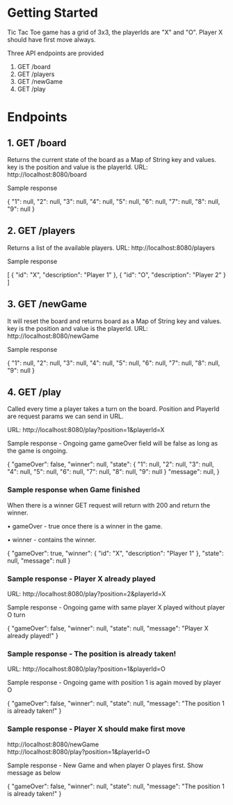 # Getting Started

Tic Tac Toe game has a grid of 3x3, the playerIds are "X" and "O". Player X should have first move always.

Three API endpoints are provided

1.	GET /board
2.	GET /players
3.  GET /newGame
4.	GET /play

# Endpoints

## 1. GET /board

Returns the current state of the board as a Map of String key and values. key is the position and value is the playerId.
URL: http://localhost:8080/board

Sample response

{
    "1": null,
    "2": null,
    "3": null,
    "4": null,
    "5": null,
    "6": null,
    "7": null,
    "8": null,
    "9": null
}

## 2. GET /players

Returns a list of the available players.
URL: http://localhost:8080/players

Sample response

[
    {
        "id": "X",
        "description": "Player 1"
    },
    {
        "id": "O",
        "description": "Player 2"
    }
]


## 3. GET /newGame

It will reset the board and returns board as a Map of String key and values. key is the position and value is the playerId.
URL: http://localhost:8080/newGame

Sample response

{
    "1": null,
    "2": null,
    "3": null,
    "4": null,
    "5": null,
    "6": null,
    "7": null,
    "8": null,
    "9": null
}


## 4. GET /play

Called every time a player takes a turn on the board. Position and PlayerId are request params we can send in URL.

URL: http://localhost:8080/play?position=1&playerId=X

Sample response - Ongoing game gameOver field will be false as long as the game is ongoing.

{
    "gameOver": false,
    "winner": null,
    "state": {
		"1": null,
		"2": null,
		"3": null,
		"4": null,
		"5": null,
		"6": null,
		"7": null,
		"8": null,
		"9": null
    }
	"message": null,
}


### Sample response when Game finished

When there is a winner GET request will return with 200 and return the winner.


•	gameOver - true once there is a winner in the game.

•	winner - contains the winner.

{
    "gameOver": true,
    "winner": {
        "id": "X",
        "description": "Player 1"
    },
    "state": null,
	"message": null
}


### Sample response - Player X already played

URL: http://localhost:8080/play?position=2&playerId=X

Sample response - Ongoing game with same player X played without player O turn

{
	"gameOver": false,
    "winner": null,
    "state": null,
	"message": "Player X already played!"
}



### Sample response - The position is already taken!

URL: http://localhost:8080/play?position=1&playerId=O

Sample response - Ongoing game with position 1 is again moved by player O

{
	"gameOver": false,
    "winner": null,
    "state": null,
	"message": "The position 1 is already taken!"
}


### Sample response - Player X should make first move

http://localhost:8080/newGame <br/>
http://localhost:8080/play?position=1&playerId=O

Sample response - New Game and when player O playes first. Show message as below

{
	"gameOver": false,
    "winner": null,
    "state": null,
	"message": "The position 1 is already taken!"
}